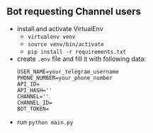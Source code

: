 ## Bot requesting Channel users
* install and activate VirtualEnv
    * `virtualenv venv`
    * `source venv/bin/activate`
    * `pip install -r requirements.txt`
* create `.env` file and fill it with following data:
   ```
   USER_NAME=your_telegram_username
   PHONE_NUMBER=your_phone_number
   API_ID=
   API_HASH=''
   CHANNEL=''
   CHANNEL_ID=
   BOT_TOKEN=
   ```
* run `python main.py`
